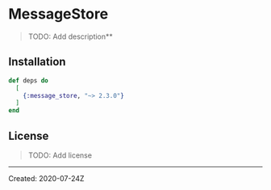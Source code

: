 # MessageStore

> TODO: Add description**


## Installation

```elixir
def deps do
  [
    {:message_store, "~> 2.3.0"}
  ]
end
```

## License

> TODO: Add license

----
Created:  2020-07-24Z
